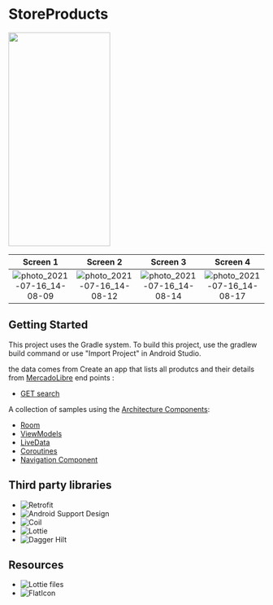 # StoreProducts
<img src="https://user-images.githubusercontent.com/4821464/125985152-7987f5a4-6c16-4abb-b7aa-42bdb74eda95.gif" width="200" height="420">

| Screen 1 | Screen 2 | Screen 3 | Screen 4 |
 |:----:|:----:|:----:|:----:|
| ![photo_2021-07-16_14-08-09](https://user-images.githubusercontent.com/4821464/125997114-6984d736-7878-4494-a5ce-bbdd587bf697.jpg) | ![photo_2021-07-16_14-08-12](https://user-images.githubusercontent.com/4821464/125997115-0e61c4ce-38a6-4a41-b6e9-85378bddfe44.jpg) | ![photo_2021-07-16_14-08-14](https://user-images.githubusercontent.com/4821464/125997116-7e5918a7-1b17-49b4-bf1e-484d2bfdc951.jpg) | ![photo_2021-07-16_14-08-17](https://user-images.githubusercontent.com/4821464/125997117-e675677c-1245-4287-9ac1-b5ce3f7b49ba.jpg)

## Getting Started
This project uses the Gradle system. To build this project, use the gradlew build command or use "Import Project" in Android Studio.

the data comes from Create an app that lists all produtcs and their details from [MercadoLibre](https://api.mercadolibre.com/sites/MLA/search)
end points :
* [GET search](https://api.mercadolibre.com/sites/MCO/search?q=ryuk) 

A collection of samples using the [Architecture Components](https://developer.android.com/arch):

- [Room](https://developer.android.com/topic/libraries/architecture/room) 
- [ViewModels](https://developer.android.com/topic/libraries/architecture/viewmodel)
- [LiveData](https://developer.android.com/topic/libraries/architecture/livedata)
- [Coroutines](https://developer.android.com/topic/libraries/architecture/coroutines)
- [Navigation Component](https://developer.android.com/guide/navigation/navigation-getting-started)

## Third party libraries
- ![Retrofit](https://square.github.io/retrofit/)
- ![Android Support Design](https://developer.android.com/topic/libraries/support-library/packages)
- ![Coil](https://github.com/coil-kt/coil)
- ![Lottie](https://github.com/airbnb/lottie-android)
- ![Dagger Hilt](https://dagger.dev/hilt/)

## Resources
- ![Lottie files](https://lottiefiles.com/)
- ![FlatIcon](https://www.flaticon.com/)
